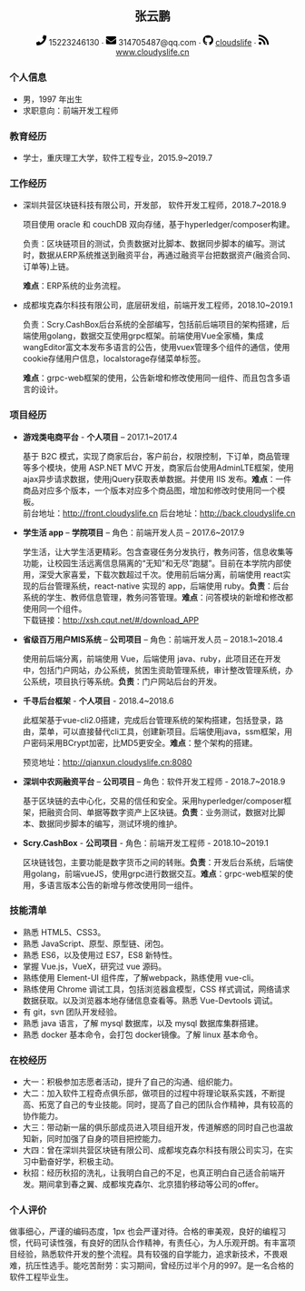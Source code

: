  <div align="center">
     <h2>张云鹏</h2>
     <div>
         <span>
             <img src="assets/phone-solid.svg" width="18px">
             15223246130
         </span>
         ·
         <span>
             <img src="assets/envelope-solid.svg" width="18px">
             314705487@qq.com
         </span>
         ·
         <span>
             <img src="assets/github-brands.svg" width="18px">
             <a href="https://github.com/cloudslife">cloudslife</a>
         </span>
         ·
         <span>
             <img src="assets/rss-solid.svg" width="18px">
             <a href="https://www.cloudyslife.cn">www.cloudyslife.cn</a>
         </span>
     </div>
 </div>




 ### 个人信息

 - 男，1997 年出生
 - 求职意向：前端开发工程师

### 教育经历

- 学士，重庆理工大学，软件工程专业，2015.9~2019.7

### 工作经历

- 深圳共营区块链科技有限公司，开发部， 软件开发工程师，2018.7~2018.9

  项目使用 oracle 和 couchDB 双向存储，基于hyperledger/composer构建。

  负责：区块链项目的测试，负责数据对比脚本、数据同步脚本的编写。测试时，数据从ERP系统推送到融资平台，再通过融资平台把数据资产(融资合同、订单等)上链。  

  **难点**：ERP系统的业务流程。

- 成都埃克森尔科技有限公司，底层研发组，前端开发工程师，2018.10~2019.1

  负责：Scry.CashBox后台系统的全部编写，包括前后端项目的架构搭建，后端使用golang，数据交互使用grpc框架。前端使用Vue全家桶，集成wangEditor富文本发布多语言的公告，使用vuex管理多个组件的通信，使用cookie存储用户信息，localstorage存储菜单标签。  

  **难点**：grpc-web框架的使用，公告新增和修改使用同一组件、而且包含多语言的设计。

### 项目经历

- **游戏类电商平台** - **个人项目** – 2017.1~2017.4

  基于 B2C 模式，实现了商家后台，客户前台，权限控制，下订单，商品管理等多个模块，使用 ASP.NET MVC 开发，商家后台使用AdminLTE框架，使用ajax异步请求数据，使用jQuery获取表单数据。并使用 IIS 发布。**难点**：一件商品对应多个版本，一个版本对应多个商品图，增加和修改时使用同一个模板。  
  前台地址：http://front.cloudyslife.cn    后台地址：http://back.cloudyslife.cn

- **学生活 app** – **学院项目** – 角色：前端开发人员 – 2017.6~2017.9

  学生活，让大学生活更精彩。包含查寝任务分发执行，教务问答，信息收集等功能，让校园生活远离信息隔离的“无知”和无尽”跑腿”。目前在本学院内部使用，深受大家喜爱，下载次数超过千次。使用前后端分离，前端使用 react实现的后台管理系统，react-native 实现的 app，后端使用 ruby。**负责**：后台系统的学生、教师信息管理，教务问答管理。**难点**：问答模块的新增和修改都使用同一个组件。  
  下载链接：http://xsh.cqut.net/#/download_APP

- **省级百万用户MIS系统** – **公司项目** – 角色：前端开发人员 – 2018.1~2018.4

  使用前后端分离，前端使用 Vue，后端使用 java、ruby，此项目还在开发中，包括门户网站，办公系统，贫困生资助管理系统，审计整改管理系统，办公系统，项目执行等系统。**负责**：门户网站后台的开发。

- **千寻后台框架** - **个人项目** - 2018.4~2018.6

  此框架基于vue-cli2.0搭建，完成后台管理系统的架构搭建，包括登录，路由，菜单，可以直接替代cli工具，创建新项目。后端使用java，ssm框架，用户密码采用BCrypt加密，比MD5更安全。**难点**：整个架构的搭建。  

  预览地址：http://qianxun.cloudyslife.cn:8080

- **深圳中农网融资平台** – **公司项目** – 角色：软件开发工程师 - 2018.7~2018.9

  基于区块链的去中心化，交易的信任和安全。采用hyperledger/composer框架，把融资合同、单据等数字资产上区块链。**负责**：业务测试，数据对比脚本、数据同步脚本的编写，测试环境的维护。

- **Scry.CashBox** - **公司项目** - 角色：前端开发工程师 - 2018.10~2019.1

  区块链钱包，主要功能是数字货币之间的转账。**负责**：开发后台系统，后端使用golang，前端vueJS，使用grpc进行数据交互。**难点**：grpc-web框架的使用，多语言版本公告的新增与修改使用同一组件。

### 技能清单

- 熟悉 HTML5、CSS3。
- 熟悉 JavaScript、原型、原型链、闭包。
- 熟悉 ES6，以及使用过 ES7，ES8 新特性。
- 掌握 Vue.js，VueX，研究过 vue 源码。
- 熟练使用 Element-UI 组件库，了解webpack，熟练使用 vue-cli。
- 熟练使用 Chrome 调试工具，包括浏览器盒模型，CSS 样式调试，网络请求数据获取。以及浏览器本地存储信息查看等。熟悉 Vue-Devtools 调试。
- 有 git，svn 团队开发经验。
- 熟悉 java 语言，了解 mysql 数据库，以及 mysql 数据库集群搭建。
- 熟悉 docker 基本命令，会打包 docker镜像。了解 linux 基本命令。

### 在校经历

- 大一：积极参加志愿者活动，提升了自己的沟通、组织能力。
- 大二：加入软件工程奇点俱乐部，做项目的过程中将理论联系实践，不断提高、拓宽了自己的专业技能。同时，提高了自己的团队合作精神，具有较高的协作能力。
- 大三：带动新一届的俱乐部成员进入项目组开发，传道解惑的同时自己也温故知新，同时加强了自身的项目把控能力。
- 大四：曾在深圳共营区块链有限公司、成都埃克森尔科技有限公司实习，在实习中勤奋好学，积极主动。
- 秋招：经历秋招的洗礼，让我明白自己的不足，也真正明白自己适合前端开发。期间拿到春之翼、成都埃克森尔、北京猎豹移动等公司的offer。

### 个人评价

做事细心，严谨的编码态度，1px 也会严谨对待。合格的审美观，良好的编程习惯，代码可读性强，有良好的团队合作精神，有责任心，为人乐观开朗。有丰富项目经验，熟悉软件开发的整个流程。具有较强的自学能力，追求新技术，不畏艰难，抗压性选手。能吃苦耐劳：实习期间，曾经历过半个月的997。是一名合格的软件工程毕业生。
